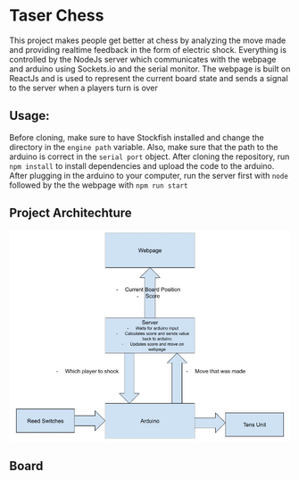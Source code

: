 # Taser Chess
This project makes people get better at chess by analyzing the move made and providing realtime feedback in the form of electric shock. Everything is controlled by the NodeJs server which communicates with the webpage and arduino using Sockets.io and the serial monitor. The webpage is built on ReactJs and is used to represent the current board state and sends a signal to the server when a players turn is over

## Usage: 
Before cloning, make sure to have Stockfish installed and change the directory in the `engine path` variable. Also, make sure that the path to the arduino is correct in the `serial port` object. After cloning the repository, run `npm install` to install dependencies and upload the code to the arduino. After plugging in the arduino to your computer, run the server first with `node` followed by the the webpage with `npm run start`


## Project Architechture
![Alt text](images/Basic%20Diagram.jpg?raw=true "Title")

## Board